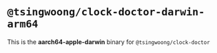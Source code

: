 # `@tsingwoong/clock-doctor-darwin-arm64`

This is the **aarch64-apple-darwin** binary for `@tsingwoong/clock-doctor`
